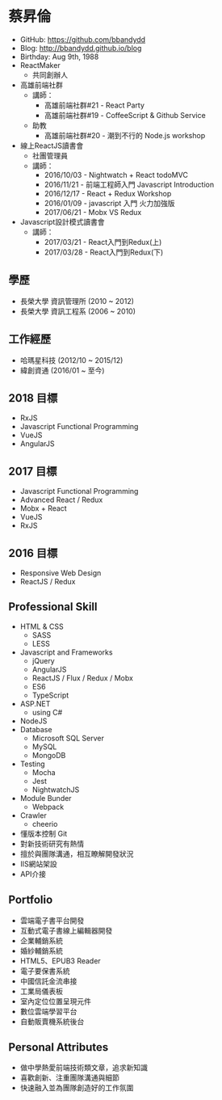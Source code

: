 # 蔡昇倫

- GitHub: https://github.com/bbandydd
- Blog: http://bbandydd.github.io/blog
- Birthday: Aug 9th, 1988
- ReactMaker
	- 共同創辦人
- 高雄前端社群
	- 講師：
		- 高雄前端社群#21 - React Party
		- 高雄前端社群#19 - CoffeeScript & Github Service
	- 助教
		- 高雄前端社群#20 - 潮到不行的 Node.js workshop
- 線上ReactJS讀書會
	- 社團管理員
	- 講師：
		- 2016/10/03 - Nightwatch + React todoMVC
		- 2016/11/21 - 前端工程師入門 Javascript Introduction
		- 2016/12/17 - React + Redux Workshop
		- 2016/01/09 - javascript 入門 火力加強版
		- 2017/06/21 - Mobx VS Redux
- Javascript設計模式讀書會
	- 講師：
		- 2017/03/21 - React入門到Redux(上)
		- 2017/03/28 - React入門到Redux(下)

## 學歷

- 長榮大學 資訊管理所 (2010 ~ 2012)
- 長榮大學 資訊工程系 (2006 ~ 2010)

## 工作經歷

- 哈瑪星科技 (2012/10 ~ 2015/12)
- 緯創資通 (2016/01 ~ 至今)

## 2018 目標

- RxJS
- Javascript Functional Programming
- VueJS
- AngularJS

## 2017 目標

- Javascript Functional Programming
- Advanced React / Redux
- Mobx + React
- VueJS
- RxJS

## 2016 目標

- Responsive Web Design
- ReactJS / Redux

## Professional Skill

- HTML & CSS
	- SASS
	- LESS
- Javascript and Frameworks
	- jQuery
	- AngularJS
	- ReactJS / Flux / Redux / Mobx
	- ES6
	- TypeScript
- ASP.NET
	- using C#
- NodeJS
- Database
	- Microsoft SQL Server
	- MySQL
	- MongoDB
- Testing
	- Mocha
	- Jest
	- NightwatchJS
- Module Bunder
	- Webpack
- Crawler
	- cheerio
- 懂版本控制 Git
- 對新技術研究有熱情
- 擅於與團隊溝通，相互瞭解開發狀況
- IIS網站架設
- API介接

## Portfolio

- 雲端電子書平台開發
- 互動式電子書線上編輯器開發
- 企業輔銷系統
- 婚紗輔銷系統
- HTML5、EPUB3 Reader
- 電子要保書系統
- 中國信託金流串接
- 工業局儀表板
- 室內定位位置呈現元件
- 數位雲端學習平台
- 自動販賣機系統後台

## Personal Attributes

- 做中學熱愛前端技術類文章，追求新知識
- 喜歡創新、注重團隊溝通與細節
- 快速融入並為團隊創造好的工作氛圍
